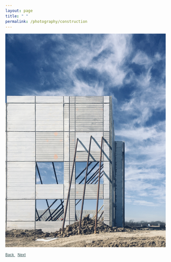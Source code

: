 ```yaml
---
layout: page
title: " "
permalink: /photography/construction
---
```


<img alt="Photograph" align="middle" src="/assets/pers-construction.jpg">

<a style="color:DarkSlateGray" align="right" href="{{site.url}}/photography/bunker"> <small> Back </small> </a>
&nbsp;
<a style="color:DarkSlateGray" align="right" href="{{site.url}}/photography/beach"> <small> Next </small> </a>
